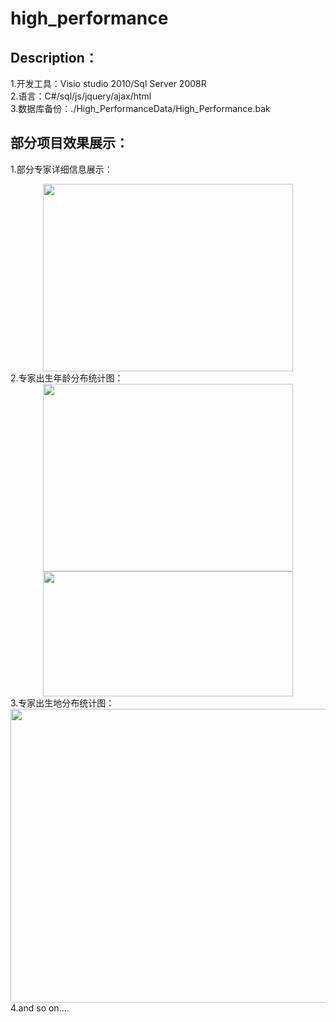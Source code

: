 # high_performance
## Description：
   1.开发工具：Visio studio 2010/Sql Server 2008R<br />
   2.语言：C#/sql/js/jquery/ajax/html <br />
   3.数据库备份：./High_PerformanceData/High_Performance.bak <br />
## 部分项目效果展示：
   1.部分专家详细信息展示：
   <div align="center">
  <img width="400" height="300" align="center" src="https://github.com/gengmiao/high_performance/blob/master/High_PerformanceData/imgs/professor_Message.png"/>
   </div> 
   2.专家出生年龄分布统计图：
   <div align=center>
  <img width="400" height="300" src="https://github.com/gengmiao/high_performance/blob/master/High_PerformanceData/imgs/professor_columns.png"/>  
  </div> 
  <div align=center>
  <img width="400" height="200" src="https://github.com/gengmiao/high_performance/blob/master/High_PerformanceData/imgs/professor_pin.png"/>
  </div>
  3.专家出生地分布统计图：
  <div align=center>
  <img width="600" height="470" src="https://github.com/gengmiao/high_performance/blob/master/High_PerformanceData/imgs/professor_heatmap.png"/>
  </div>
  4.and so on....
  
  
